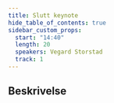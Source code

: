 ```yaml
---
title: Slutt keynote
hide_table_of_contents: true
sidebar_custom_props:
  start: "14:40"
  length: 20
  speakers: Vegard Storstad
  track: 1
---
```



## Beskrivelse
